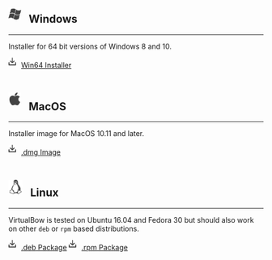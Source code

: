 ## <img src="../img/windows.svg" style="width: 25px; margin: 0px 15px 5px 0px">Windows

---

Installer for 64 bit versions of Windows 8 and 10.

<a href="https://github.com/bow-simulation/virtualbow/releases/download/v0.7/virtualbow-0.7-win64.exe" class="downloadlink"><img src="../img/download.svg" style="width: 15px; margin: 0px 10px 5px 0px">Win64 Installer</a>
<br>
<br>

## <img src="../img/apple.svg" style="width: 25px; margin: 0px 15px 10px 0px">MacOS

---

Installer image for MacOS 10.11 and later.

<a href="https://github.com/bow-simulation/virtualbow/releases/download/v0.7/virtualbow-0.7-mac64.dmg" class="downloadlink"><img src="../img/download.svg" style="width: 15px; margin: 0px 10px 5px 0px">.dmg Image</a>
<br>
<br>

## <img src="../img/linux.svg" style="width: 28px; margin: 0px 15px 5px 0px">Linux

---

VirtualBow is tested on Ubuntu 16.04 and Fedora 30 but should also work on other `deb` or `rpm` based distributions.

<a href="https://github.com/bow-simulation/virtualbow/releases/download/v0.7/virtualbow-0.7-linux64.deb" class="downloadlink"><img src="../img/download.svg" style="width: 15px; margin: 0px 10px 5px 0px">.deb Package</a>
<a href="https://github.com/bow-simulation/virtualbow/releases/download/v0.7/virtualbow-0.7-linux64.rpm" class="downloadlink"><img src="../img/download.svg" style="width: 15px; margin: 0px 10px 5px 0px">.rpm Package</a>
<br>
<br>
